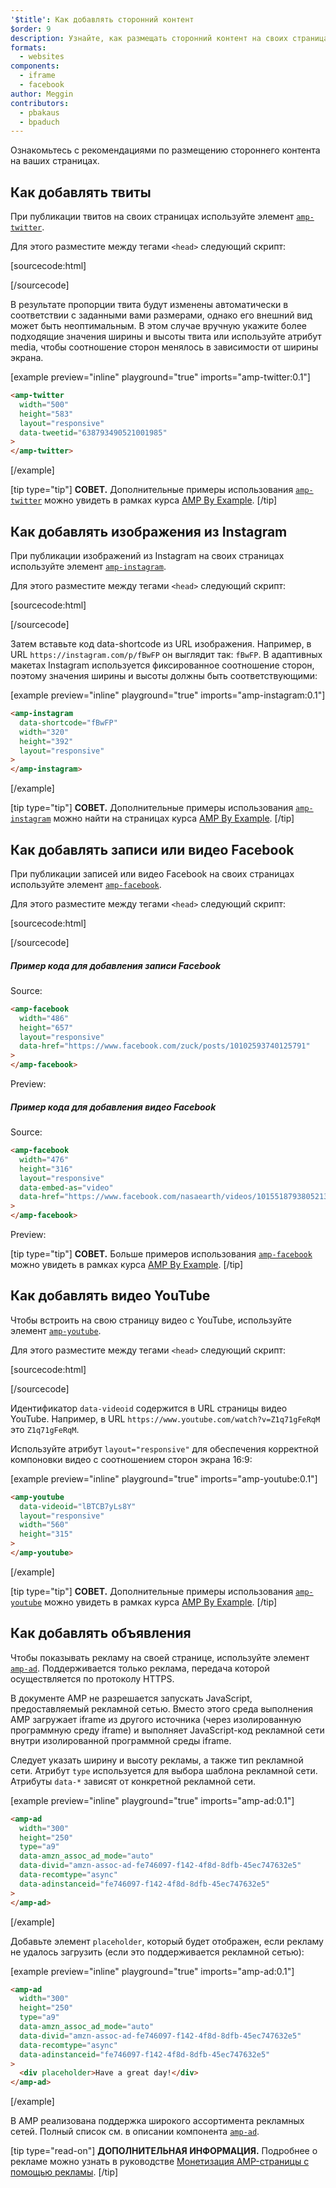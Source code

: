```yaml
---
'$title': Как добавлять сторонний контент
$order: 9
description: Узнайте, как размещать сторонний контент на своих страницах ...
formats:
  - websites
components:
  - iframe
  - facebook
author: Meggin
contributors:
  - pbakaus
  - bpaduch
---
```


Ознакомьтесь с рекомендациями по размещению стороннего контента на ваших страницах.

## Как добавлять твиты

При публикации твитов на своих страницах используйте элемент [`amp-twitter`](../../../../documentation/components/reference/amp-twitter.md).

Для этого разместите между тегами `<head>` следующий скрипт:

[sourcecode:html]

<script async custom-element="amp-twitter" src="https://ampjs.org/v0/amp-twitter-0.1.js"></script>

[/sourcecode]

В результате пропорции твита будут изменены автоматически в соответствии с заданными вами размерами, однако его внешний вид может быть неоптимальным. В этом случае вручную укажите более подходящие значения ширины и высоты твита или используйте атрибут media, чтобы соотношение сторон менялось в зависимости от ширины экрана.

[example preview="inline" playground="true" imports="amp-twitter:0.1"]

```html
<amp-twitter
  width="500"
  height="583"
  layout="responsive"
  data-tweetid="638793490521001985"
>
</amp-twitter>
```

[/example]

[tip type="tip"] **СОВЕТ.** Дополнительные примеры использования [`amp-twitter`](../../../../documentation/components/reference/amp-twitter.md) можно увидеть в рамках курса [AMP By Example](../../../../documentation/examples/documentation/amp-twitter.html). [/tip]

## Как добавлять изображения из Instagram

При публикации изображений из Instagram на своих страницах используйте элемент [`amp-instagram`](../../../../documentation/components/reference/amp-instagram.md).

Для этого разместите между тегами `<head>` следующий скрипт:

[sourcecode:html]

<script async custom-element="amp-instagram" src="https://ampjs.org/v0/amp-instagram-0.1.js"></script>

[/sourcecode]

Затем вставьте код data-shortcode из URL изображения. Например, в URL `https://instagram.com/p/fBwFP` он выглядит так: `fBwFP`. В адаптивных макетах Instagram используется фиксированное соотношение сторон, поэтому значения ширины и высоты должны быть соответствующими:

[example preview="inline" playground="true" imports="amp-instagram:0.1"]

```html
<amp-instagram
  data-shortcode="fBwFP"
  width="320"
  height="392"
  layout="responsive"
>
</amp-instagram>
```

[/example]

[tip type="tip"] **СОВЕТ.** Дополнительные примеры использования [`amp-instagram`](../../../../documentation/components/reference/amp-instagram.md) можно найти на страницах курса [AMP By Example](../../../../documentation/examples/documentation/amp-instagram.html). [/tip]

## Как добавлять записи или видео Facebook

При публикации записей или видео Facebook на своих страницах используйте элемент [`amp-facebook`](../../../../documentation/components/reference/amp-facebook.md).

Для этого разместите между тегами `<head>` следующий скрипт:

[sourcecode:html]

<script async custom-element="amp-facebook" src="https://ampjs.org/v0/amp-facebook-0.1.js"></script>

[/sourcecode]

##### Пример кода для добавления записи Facebook

Source:

```html
<amp-facebook
  width="486"
  height="657"
  layout="responsive"
  data-href="https://www.facebook.com/zuck/posts/10102593740125791"
>
</amp-facebook>
```

Preview: <amp-facebook width="486" height="657" layout="responsive" data-href="https://www.facebook.com/zuck/posts/10102593740125791"> </amp-facebook>

##### Пример кода для добавления видео Facebook

Source:

```html
<amp-facebook
  width="476"
  height="316"
  layout="responsive"
  data-embed-as="video"
  data-href="https://www.facebook.com/nasaearth/videos/10155187938052139"
>
</amp-facebook>
```

Preview: <amp-facebook width="476" height="316" layout="responsive" data-embed-as="video" data-href="https://www.facebook.com/nasaearth/videos/10155187938052139"> </amp-facebook>

[tip type="tip"] **СОВЕТ.** Больше примеров использования [`amp-facebook`](../../../../documentation/components/reference/amp-facebook.md) можно увидеть в рамках курса [AMP By Example](../../../../documentation/examples/documentation/amp-facebook.html). [/tip]

## Как добавлять видео YouTube

Чтобы встроить на свою страницу видео с YouTube, используйте элемент [`amp-youtube`](../../../../documentation/components/reference/amp-youtube.md).

Для этого разместите между тегами `<head>` следующий скрипт:

[sourcecode:html]

<script async custom-element="amp-youtube" src="https://ampjs.org/v0/amp-youtube-0.1.js"></script>

[/sourcecode]

Идентификатор `data-videoid` содержится в URL страницы видео YouTube. Например, в URL `https://www.youtube.com/watch?v=Z1q71gFeRqM` это `Z1q71gFeRqM`.

Используйте атрибут `layout="responsive"` для обеспечения корректной компоновки видео с соотношением сторон экрана 16:9:

[example preview="inline" playground="true" imports="amp-youtube:0.1"]

```html
<amp-youtube
  data-videoid="lBTCB7yLs8Y"
  layout="responsive"
  width="560"
  height="315"
>
</amp-youtube>
```

[/example]

[tip type="tip"] **СОВЕТ.** Дополнительные примеры использования [`amp-youtube`](../../../../documentation/components/reference/amp-youtube.md) можно увидеть в рамках курса [AMP By Example](../../../../documentation/examples/documentation/amp-youtube.html). [/tip]

## Как добавлять объявления

Чтобы показывать рекламу на своей странице, используйте элемент [`amp-ad`](../../../../documentation/components/reference/amp-ad.md). Поддерживается только реклама, передача которой осуществляется по протоколу HTTPS.

В документе AMP не разрешается запускать JavaScript, предоставляемый рекламной сетью. Вместо этого среда выполнения AMP загружает iframe из другого источника (через изолированную программную среду iframe) и выполняет JavaScript-код рекламной сети внутри изолированной программной среды iframe.

Следует указать ширину и высоту рекламы, а также тип рекламной сети. Атрибут `type` используется для выбора шаблона рекламной сети. Атрибуты `data-*` зависят от конкретной рекламной сети.

[example preview="inline" playground="true" imports="amp-ad:0.1"]

```html
<amp-ad
  width="300"
  height="250"
  type="a9"
  data-amzn_assoc_ad_mode="auto"
  data-divid="amzn-assoc-ad-fe746097-f142-4f8d-8dfb-45ec747632e5"
  data-recomtype="async"
  data-adinstanceid="fe746097-f142-4f8d-8dfb-45ec747632e5"
>
</amp-ad>
```

[/example]

Добавьте элемент `placeholder`, который будет отображен, если рекламу не удалось загрузить (если это поддерживается рекламной сетью):

[example preview="inline" playground="true" imports="amp-ad:0.1"]

```html
<amp-ad
  width="300"
  height="250"
  type="a9"
  data-amzn_assoc_ad_mode="auto"
  data-divid="amzn-assoc-ad-fe746097-f142-4f8d-8dfb-45ec747632e5"
  data-recomtype="async"
  data-adinstanceid="fe746097-f142-4f8d-8dfb-45ec747632e5"
>
  <div placeholder>Have a great day!</div>
</amp-ad>
```

[/example]

В AMP реализована поддержка широкого ассортимента рекламных сетей. Полный список см. в описании компонента [`amp-ad`](../../../../documentation/components/reference/amp-ad.md).

[tip type="read-on"] **ДОПОЛНИТЕЛЬНАЯ ИНФОРМАЦИЯ.** Подробнее о рекламе можно узнать в руководстве [Монетизация AMP-страницы с помощью рекламы](../../../../documentation/guides-and-tutorials/develop/monetization/index.md). [/tip]
